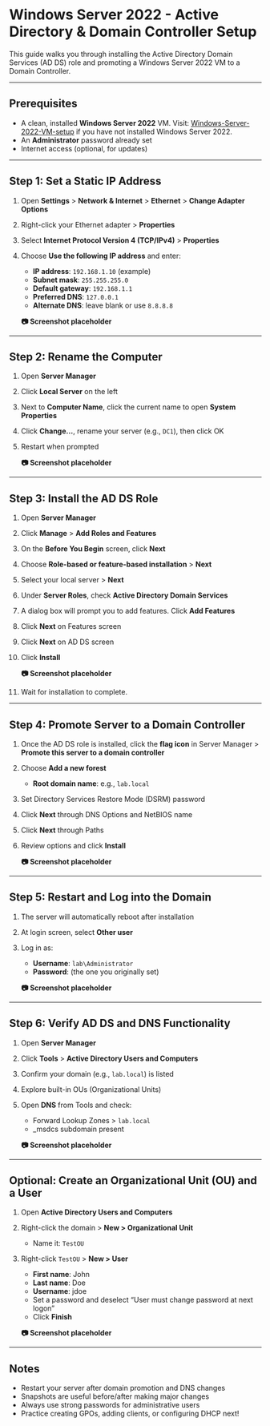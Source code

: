 # Windows Server 2022 - Active Directory & Domain Controller Setup

This guide walks you through installing the Active Directory Domain Services (AD DS) role and promoting a Windows Server 2022 VM to a Domain Controller.

---

## Prerequisites

- A clean, installed **Windows Server 2022** VM.  Visit: [Windows-Server-2022-VM-setup](AD-Lab_Setup/Windows-Server-2022-VM-setup.md) if you have not installed Windows Server 2022.
- An **Administrator** password already set
- Internet access (optional, for updates)

---

## Step 1: Set a Static IP Address

1. Open **Settings** > **Network & Internet** > **Ethernet** > **Change Adapter Options**

2. Right-click your Ethernet adapter > **Properties**  
3. Select **Internet Protocol Version 4 (TCP/IPv4)** > **Properties**

4. Choose **Use the following IP address** and enter:
   - **IP address**: `192.168.1.10` (example)
   - **Subnet mask**: `255.255.255.0`
   - **Default gateway**: `192.168.1.1`
   - **Preferred DNS**: `127.0.0.1`
   - **Alternate DNS**: leave blank or use `8.8.8.8`

   **📷 Screenshot placeholder**

---

## Step 2: Rename the Computer

1. Open **Server Manager**  
2. Click **Local Server** on the left  
3. Next to **Computer Name**, click the current name to open **System Properties**  
4. Click **Change…**, rename your server (e.g., `DC1`), then click OK  
5. Restart when prompted

   **📷 Screenshot placeholder**

---

## Step 3: Install the AD DS Role

1. Open **Server Manager**  
2. Click **Manage** > **Add Roles and Features**  
3. On the **Before You Begin** screen, click **Next**  
4. Choose **Role-based or feature-based installation** > **Next**  
5. Select your local server > **Next**  
6. Under **Server Roles**, check **Active Directory Domain Services**  
7. A dialog box will prompt you to add features. Click **Add Features**  
8. Click **Next** on Features screen  
9. Click **Next** on AD DS screen  
10. Click **Install**

    **📷 Screenshot placeholder**

11. Wait for installation to complete.

---

## Step 4: Promote Server to a Domain Controller

1. Once the AD DS role is installed, click the **flag icon** in Server Manager > **Promote this server to a domain controller**

2. Choose **Add a new forest**  
   - **Root domain name**: e.g., `lab.local`

3. Set Directory Services Restore Mode (DSRM) password  
4. Click **Next** through DNS Options and NetBIOS name  
5. Click **Next** through Paths  
6. Review options and click **Install**

    **📷 Screenshot placeholder**

---

## Step 5: Restart and Log into the Domain

1. The server will automatically reboot after installation  
2. At login screen, select **Other user**  
3. Log in as:  
   - **Username**: `lab\Administrator`  
   - **Password**: (the one you originally set)

    **📷 Screenshot placeholder**

---

## Step 6: Verify AD DS and DNS Functionality

1. Open **Server Manager**  
2. Click **Tools** > **Active Directory Users and Computers**  
3. Confirm your domain (e.g., `lab.local`) is listed  
4. Explore built-in OUs (Organizational Units)

5. Open **DNS** from Tools and check:
   - Forward Lookup Zones > `lab.local`
   - _msdcs subdomain present

    **📷 Screenshot placeholder**

---

## Optional: Create an Organizational Unit (OU) and a User

1. Open **Active Directory Users and Computers**  
2. Right-click the domain > **New > Organizational Unit**  
   - Name it: `TestOU`  
3. Right-click `TestOU` > **New > User**  
   - **First name**: John  
   - **Last name**: Doe  
   - **Username**: jdoe  
   - Set a password and deselect “User must change password at next logon”  
   - Click **Finish**

    **📷 Screenshot placeholder**

---

## Notes

- Restart your server after domain promotion and DNS changes  
- Snapshots are useful before/after making major changes  
- Always use strong passwords for administrative users  
- Practice creating GPOs, adding clients, or configuring DHCP next!

